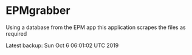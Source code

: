 # EPMgrabber
Using a database from the EPM app this application scrapes the files as required


Latest backup: Sun Oct 6 06:01:02 UTC 2019
